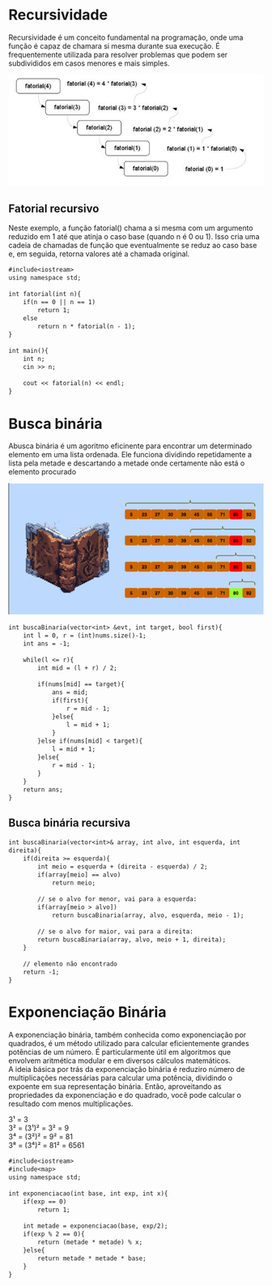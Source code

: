 # Recursividade
Recursividade é um conceito fundamental na programação, onde uma função é capaz de chamara si mesma durante sua execução. É frequentemente utilizada para resolver problemas que podem ser subdivididos em casos menores e mais simples.

![alt text](image.png)

## Fatorial recursivo
Neste exemplo, a função fatorial() chama a si mesma com um argumento reduzido em 1 até que atinja o caso base (quando n é 0 ou 1). Isso cria uma cadeia de chamadas de função que eventualmente se reduz ao caso base e, em seguida, retorna valores até a chamada original.
````
#include<iostream>
using namespace std;

int fatorial(int n){
    if(n == 0 || n == 1)
        return 1;
    else
        return n * fatorial(n - 1);            
}

int main(){
    int n;
    cin >> n;

    cout << fatorial(n) << endl;
}
````

# Busca binária
Abusca binária é um agoritmo eficinente para encontrar um determinado elemento em uma lista ordenada. Ele funciona dividindo repetidamente a lista pela metade e descartando a metade onde certamente não está o elemento procurado

![alt text](image-1.png)

````
int buscaBinaria(vector<int> &evt, int target, bool first){
    int l = 0, r = (int)nums.size()-1;
    int ans = -1;

    while(l <= r){
        int mid = (l + r) / 2;
        
        if(nums[mid] == target){
            ans = mid;
            if(first){
                r = mid - 1;
            }else{
                l = mid + 1;
            }      
        }else if(nums[mid] < target){
            l = mid + 1;
        }else{
            r = mid - 1;
        }
    }
    return ans;
} 
````

## Busca binária recursiva

````
int buscaBinaria(vector<int>& array, int alvo, int esquerda, int direita){
    if(direita >= esquerda){
        int meio = esquerda + (direita - esquerda) / 2;
        if(array[meio] == alvo)
            return meio;
        
        // se o alvo for menor, vai para a esquerda:
        if(array[meio > alvo])
            return buscaBinaria(array, alvo, esquerda, meio - 1);

        // se o alvo for maior, vai para a direita:
        return buscaBinaria(array, alvo, meio + 1, direita);
    }

    // elemento não encontrado
    return -1;
}
````

# Exponenciação Binária
A exponenciação binária, também conhecida como exponenciação por quadrados, é um método utilizado para calcular eficientemente grandes potências de um número. É particularmente útil em algoritmos que envolvem aritmética modular e em diversos cálculos matemáticos.<br>
A ideia básica por trás da exponenciação binária é reduziro número de multiplicações necessárias para calcular uma potência, dividindo o expoente em sua representação binária. Então, aproveitando as propriedades da exponenciação e do quadrado, você pode calcular o resultado com menos multiplicações.

3¹ = 3<br>
3² = (3¹)² = 3² = 9<br>
3⁴ = (3²)² = 9² = 81<br>
3⁸ = (3⁴)² = 81² = 6561<br>

````
#include<iostream>
#include<map>
using namespace std;

int exponenciacao(int base, int exp, int x){
    if(exp == 0)
        return 1;
    
    int metade = exponenciacao(base, exp/2);
    if(exp % 2 == 0){
        return (metade * metade) % x;
    }else{
        return metade * metade * base;
    }
}
````
